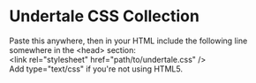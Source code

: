 <h1>Undertale CSS Collection</h1>

<p>Paste this anywhere, then in your HTML include the following line somewhere in the &lt;head&gt; section:<br />
&lt;link rel="stylesheet" href="path/to/undertale.css" /&gt;<br />
Add type="text/css" if you're not using HTML5.</p>
